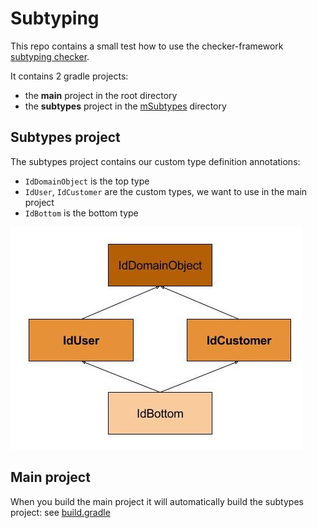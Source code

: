 # Subtyping
This repo contains a small test how to use the checker-framework [subtyping checker](https://checkerframework.org/manual/#subtyping-checker).

It contains 2 gradle projects:

* the **main** project in the root directory
* the **subtypes** project in the [mSubtypes](mSubtypes) directory

## Subtypes project
The subtypes project contains our custom type definition annotations:

* `IdDomainObject` is the top type
* `IdUser`, `IdCustomer` are the custom types, we want to use in the main project
* `IdBottom` is the bottom type

![Type Hierarchy](doc/checkerfw-subtyping.jpg)

## Main project
When you build the main project it will automatically build the subtypes project: 
see [build.gradle](build.gradle) 

